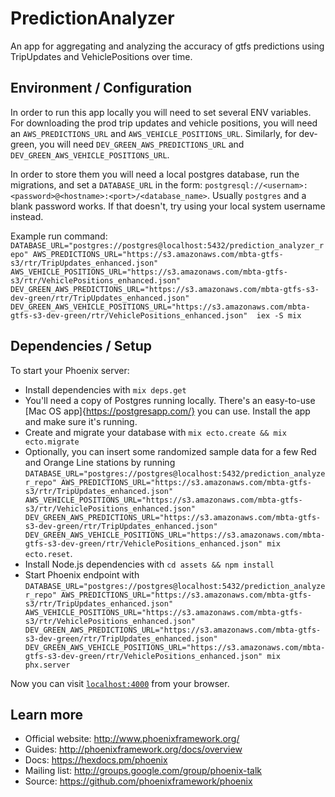 # PredictionAnalyzer

An app for aggregating and analyzing the accuracy of gtfs predictions using TripUpdates and VehiclePositions over time.

## Environment / Configuration

In order to run this app locally you will need to set several ENV variables.
For downloading the prod trip updates and vehicle positions, you will need an `AWS_PREDICTIONS_URL` and `AWS_VEHICLE_POSITIONS_URL`.
Similarly, for dev-green, you will need `DEV_GREEN_AWS_PREDICTIONS_URL` and `DEV_GREEN_AWS_VEHICLE_POSITIONS_URL`.

In order to store them you will need a local postgres database, run the migrations, and set a `DATABASE_URL` in the form:
`postgresql://<usernam>:<password>@<hostname>:<port>/<database_name>`. Usually `postgres` and a blank password works. If that
doesn't, try using your local system username instead.

Example run command:
`DATABASE_URL="postgres://postgres@localhost:5432/prediction_analyzer_repo" AWS_PREDICTIONS_URL="https://s3.amazonaws.com/mbta-gtfs-s3/rtr/TripUpdates_enhanced.json" AWS_VEHICLE_POSITIONS_URL="https://s3.amazonaws.com/mbta-gtfs-s3/rtr/VehiclePositions_enhanced.json" DEV_GREEN_AWS_PREDICTIONS_URL="https://s3.amazonaws.com/mbta-gtfs-s3-dev-green/rtr/TripUpdates_enhanced.json" DEV_GREEN_AWS_VEHICLE_POSITIONS_URL="https://s3.amazonaws.com/mbta-gtfs-s3-dev-green/rtr/VehiclePositions_enhanced.json"  iex -S mix`

## Dependencies / Setup

To start your Phoenix server:

  * Install dependencies with `mix deps.get`
  * You'll need a copy of Postgres running locally. There's an easy-to-use [Mac OS app]{https://postgresapp.com/} you can use.
	Install the app and make sure it's running.
  * Create and migrate your database with `mix ecto.create && mix ecto.migrate`
  * Optionally, you can insert some randomized sample data for a few Red and Orange Line stations by running `DATABASE_URL="postgres://postgres@localhost:5432/prediction_analyzer_repo" AWS_PREDICTIONS_URL="https://s3.amazonaws.com/mbta-gtfs-s3/rtr/TripUpdates_enhanced.json" AWS_VEHICLE_POSITIONS_URL="https://s3.amazonaws.com/mbta-gtfs-s3/rtr/VehiclePositions_enhanced.json" DEV_GREEN_AWS_PREDICTIONS_URL="https://s3.amazonaws.com/mbta-gtfs-s3-dev-green/rtr/TripUpdates_enhanced.json" DEV_GREEN_AWS_VEHICLE_POSITIONS_URL="https://s3.amazonaws.com/mbta-gtfs-s3-dev-green/rtr/VehiclePositions_enhanced.json" mix ecto.reset`.
  * Install Node.js dependencies with `cd assets && npm install`
  * Start Phoenix endpoint with `DATABASE_URL="postgres://postgres@localhost:5432/prediction_analyzer_repo" AWS_PREDICTIONS_URL="https://s3.amazonaws.com/mbta-gtfs-s3/rtr/TripUpdates_enhanced.json" AWS_VEHICLE_POSITIONS_URL="https://s3.amazonaws.com/mbta-gtfs-s3/rtr/VehiclePositions_enhanced.json" DEV_GREEN_AWS_PREDICTIONS_URL="https://s3.amazonaws.com/mbta-gtfs-s3-dev-green/rtr/TripUpdates_enhanced.json" DEV_GREEN_AWS_VEHICLE_POSITIONS_URL="https://s3.amazonaws.com/mbta-gtfs-s3-dev-green/rtr/VehiclePositions_enhanced.json" mix phx.server`

Now you can visit [`localhost:4000`](http://localhost:4000) from your browser.

## Learn more

  * Official website: http://www.phoenixframework.org/
  * Guides: http://phoenixframework.org/docs/overview
  * Docs: https://hexdocs.pm/phoenix
  * Mailing list: http://groups.google.com/group/phoenix-talk
  * Source: https://github.com/phoenixframework/phoenix
